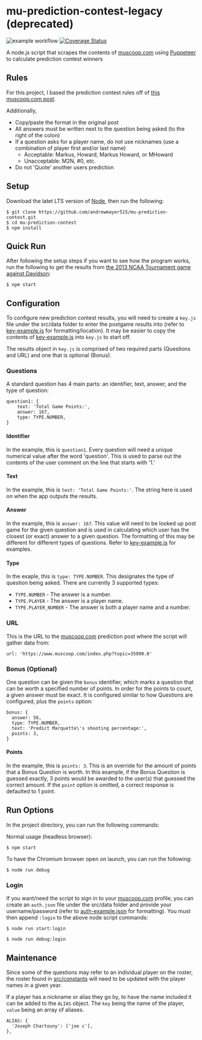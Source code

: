# mu-prediction-contest-legacy (deprecated)
![example workflow](https://github.com/andrewmayer515/mu-prediction-contest/actions/workflows/build.yml/badge.svg)
[![Coverage Status](https://coveralls.io/repos/github/andrewmayer515/mu-prediction-contest/badge.svg)](https://coveralls.io/github/andrewmayer515/mu-prediction-contest)

A node.js script that scrapes the contents of [muscoop.com](https://www.muscoop.com/) using [Puppeteer](https://github.com/GoogleChrome/puppeteer#readme) to calculate prediction contest winners

## Rules
For this project, I based the prediction contest rules off of [this muscoop.com post](https://www.muscoop.com/index.php?topic=10.0).

Additionally,
* Copy/paste the format in the original post
* All answers must be written next to the question being asked (to the right of the colon)
* If a question asks for a player name, do not use nicknames (use a combination of player first and/or last name)
  * Acceptable: Markus, Howard, Markus Howard, or MHoward
  * Unacceptable: M2N, #0, etc.
* Do not 'Quote' another users prediction

## Setup
Download the latet LTS version of [Node](https://nodejs.org/en/), then run the following:
```
$ git clone https://github.com/andrewmayer515/mu-prediction-contest.git
$ cd mu-prediction-contest
$ npm install
```
## Quick Run
After following the setup steps if you want to see how the program works, run the following to get the results from [the 2013 NCAA Tournament game against Davidson](https://www.muscoop.com/index.php?topic=37247.0):
```
$ npm start
```

## Configuration
To configure new prediction contest results, you will need to create a `key.js` file under the src/data folder to enter the postgame results into (refer to [key-example.js](https://github.com/andrewmayer515/mu-prediction-contest/blob/master/src/data/key-example.js) for formatting/location). It may be easier to copy the contents of [key-example.js](https://github.com/andrewmayer515/mu-prediction-contest/blob/master/src/data/key-example.js) into `key.js` to start off.

The results object in `key.js` is comprised of two required parts (Questions and URL) and one that is optional (Bonus).

### Questions
A standard question has 4 main parts: an identifier, text, answer, and the type of question:
```
question1: {
    text: 'Total Game Points:',
    answer: 167,
    type: TYPE.NUMBER,
}
```
#### Identifier
In the example, this is `question1`. Every question will need a unique numerical value after the word 'question'. This is used to parse out the contents of the user comment on the line that starts with '1.'

#### Text
In the example, this is `text: 'Total Game Points:'`. The string here is used on when the app outputs the results.

#### Answer
In the example, this is `answer: 167`. This value will need to be looked up post game for the given question and is used in calculating which user has the closest (or exact) answer to a given question. The formatting of this may be different for different types of questions. Refer to [key-example.js](https://github.com/andrewmayer515/mu-prediction-contest/blob/master/src/data/key-example.js) for examples.

#### Type
In the exaple, this is `type: TYPE.NUMBER`. This designates the type of question being asked. There are currently 3 supported types:
*  `TYPE.NUMBER` - The answer is a number.
*  `TYPE.PLAYER` - The answer is a player name.
*  `TYPE.PLAYER_NUMBER` - The answer is both a player name and a number.

### URL
This is the URL to the [muscoop.com](https://www.muscoop.com/) prediction post where the script will gather data from:
```
url: 'https://www.muscoop.com/index.php?topic=35990.0'
```

### Bonus (Optional)
One question can be given the `bonus` identifier, which marks a question that can be worth a specified number of points. In order for the points to count, a given answer must be exact. It is configured similar to how Questions are configured, plus the `points` option:
```
bonus: {
  answer: 56,
  type: TYPE.NUMBER,
  text: 'Predict Marquette\'s shooting percentage:',
  points: 3,
}
```
#### Points
In the example, this is `points: 3`. This is an override for the amount of points that a Bonus Question is worth. In this example, if the Bonus Question is guessed exactly, 3 points would be awarded to the user(s) that guessed the correct amount. If the `point` option is omitted, a correct response is defaulted to 1 point.

## Run Options

In the project directory, you can run the following commands:

Normal usage (headless browser):
```
$ npm start
```

To have the Chromium browser open on launch, you can run the following: 

```
$ node run debug
```

### Login
If you want/need the script to sign in to your [muscoop.com](https://www.muscoop.com/) profile, you can create an `auth.json` file under the src/data folder and provide your username/password (refer to [auth-example.json](https://github.com/andrewmayer515/mu-prediction-contest/blob/master/src/data/auth-example.json) for formatting). You must then append `:login` to the above node script commands:

```
$ node run start:login
```
```
$ node run debug:login
```

## Maintenance
Since some of the questions may refer to an individual player on the roster, the roster found in [src/constants](https://github.com/andrewmayer515/mu-prediction-contest/blob/master/src/constants/index.js) will need to be updated with the player names in a given year.

If a player has a nickname or alias they go by, to have the name included it can be added to the `ALIAS` object. The `key` being the name of the player, `value` being an array of aliases. 

```
ALIAS: {
  'Joseph Chartouny': ['joe c'],
},
```

